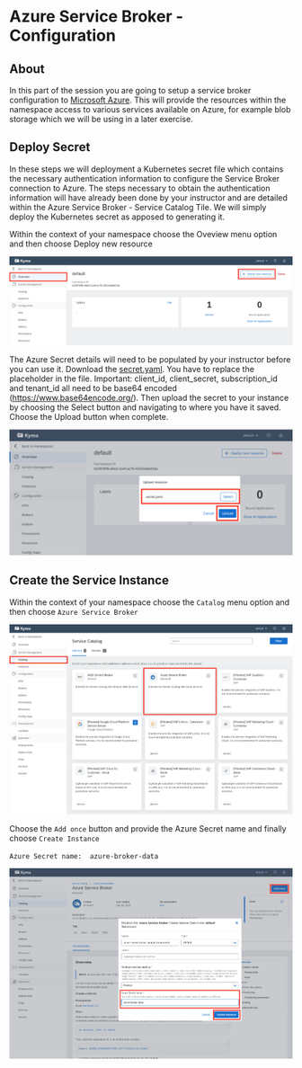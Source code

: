 # Azure Service Broker - Configuration

## About
In this part of the session you are going to setup a service broker configuration to [Microsoft Azure](https://github.com/Azure/open-service-broker-azure/blob/master/README.md).  This will provide the resources within the namespace access to various services available on Azure, for example blob storage which we will be using in a later exercise.  

## Deploy Secret
In these steps we will deployment a Kubernetes secret file which contains the necessary authentication information to configure the Service Broker connection to Azure. The steps necessary to obtain the authentication information will have already been done by your instructor and are detailed within the Azure Service Broker - Service Catalog Tile. We will simply deploy the Kubernetes secret as apposed to generating it.

Within the context of your namespace choose the Oveview menu option and then choose Deploy new resource

![Deploy Resource](../assets/GCPBroker3.png)

The Azure Secret details will need to be populated by your instructor before you can use it. Download the [secret.yaml](secret.yaml). You have to replace the placeholder in the file. Important: client_id, client_secret, subscription_id and tenant_id all need to be base64 encoded (https://www.base64encode.org/). Then upload the secret to your instance by choosing the Select button and navigating to where you have it saved. Choose the Upload button when complete.

![Secret Upload](../assets/GCPBroker4.png)

## Create the Service Instance

Within the context of your namespace choose the `Catalog` menu option and then choose `Azure Service Broker`

![Service Catalog](../assets/AzureBroker5.png)

Choose the `Add once` button and provide the Azure Secret name and finally choose `Create Instance`

`Azure Secret name:  azure-broker-data`

![Create Service Instance](../assets/AzureBroker6.png)
